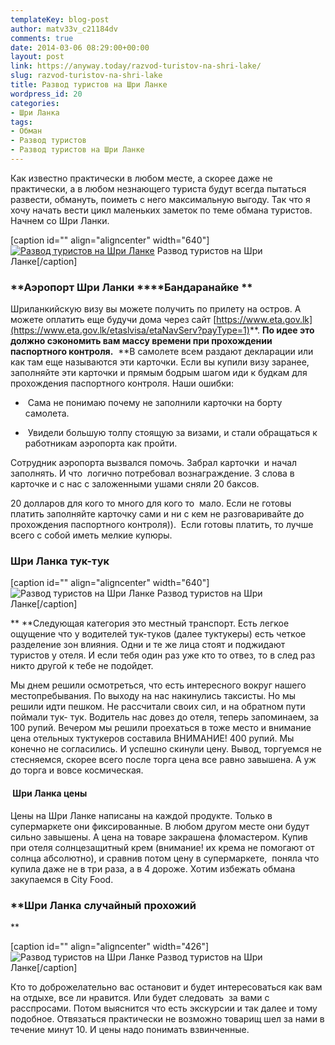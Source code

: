 ```yaml
---
templateKey: blog-post
author: matv33v_c21184dv
comments: true
date: 2014-03-06 08:29:00+00:00
layout: post
link: https://anyway.today/razvod-turistov-na-shri-lake/
slug: razvod-turistov-na-shri-lake
title: Развод туристов на Шри Ланке
wordpress_id: 20
categories:
- Шри Ланка
tags:
- Обман
- Развод туристов
- Развод туристов на Шри Ланке
---
```





Как известно практически в любом месте, а скорее даже не практически, а в любом незнающего туриста будут всегда пытаться развести, обмануть, поиметь с него максимальную выгоду. Так что я хочу начать вести цикл маленьких заметок по теме обмана туристов. Начнем со Шри Ланки.




[caption id="" align="aligncenter" width="640"][![Развод туристов на Шри Ланке](https://anyway.today/wp-content/uploads/2014/03/2013-11-23_15-55-Sri-Lanka-441.jpg)](https://anyway.today/wp-content/uploads/2014/03/2013-11-23_15-55-Sri-Lanka-441.jpg) Развод туристов на Шри Ланке[/caption]

<!-- more -->


### **Аэропорт Шри Ланки ****Бандаранайке **


Шриланкийскую визу вы можете получить по прилету на остров. А можете оплатить еще будучи дома через сайт [https://www.eta.gov.lk](https://www.eta.gov.lk/etaslvisa/etaNavServ?payType=1)**. **По идее это должно сэкономить вам массу времени при прохождении паспортного контроля.**  **В самолете всем раздают декларации или как там еще называются эти карточки. Если вы купили визу заранее, заполняйте эти карточки и прямым бодрым шагом иди к будкам для прохождения паспортного контроля.
Наши ошибки:



	
  *  Сама не понимаю почему не заполнили карточки на борту самолета.

	
  *  Увидели большую толпу стоящую за визами, и стали обращаться к работникам аэропорта как пройти.




Сотрудник аэропорта вызвался помочь. Забрал карточки  и начал заполнять. И что  логично потребовал вознаграждение. 3 слова в карточке и с нас с заложенными ушами сняли 20 баксов.




20 долларов для кого то много для кого то  мало. Если не готовы платить заполняйте карточку сами и ни с кем не разговаривайте до прохождения паспортного контроля)).  Если готовы платить, то лучше всего с собой иметь мелкие купюры.





### **Шри Ланка тук-тук**


[caption id="" align="aligncenter" width="640"]![Развод туристов на Шри Ланке](https://anyway.today/wp-content/uploads/2014/03/2013-11-23_20-03-Sri-Lanka-627.jpg) Развод туристов на Шри Ланке[/caption]




** **Следующая категория это местный транспорт. Есть легкое ощущение что у водителей тук-туков (далее туктукеры) есть четкое разделение зон влияния. Одни и те же лица стоят и поджидают туристов у отеля. И если тебя один раз уже кто то отвез, то в след раз никто другой к тебе не подойдет.




Мы днем решили осмотреться, что есть интересного вокруг нашего местопребывания. По выходу на нас накинулись таксисты. Но мы решили идти пешком. Не рассчитали своих сил, и на обратном пути поймали тук- тук. Водитель нас довез до отеля, теперь запоминаем, за 100 рупий. Вечером мы решили проехаться в тоже место и внимание цена отельных туктукеров составила ВНИМАНИЕ! 400 рупий. Мы конечно не согласились. И успешно скинули цену. Вывод, торгуемся не стесняемся, скорее всего после торга цена все равно завышена. А уж до торга и вовсе космическая.





####  **Шри Ланка цены**


Цены на Шри Ланке написаны на каждой продукте. Только в супермаркете они фиксированные. В любом другом месте они будут сильно завышены. А цена на товаре закрашена фломастером. Купив при отеля солнцезащитный крем (внимание! их крема не помогают от солнца абсолютно), и сравнив потом цену в супермаркете,  поняла что купила даже не в три раза, а в 4 дороже. Хотим избежать обмана закупаемся в City Food.


### **Шри Ланка случайный прохожий
**


[caption id="" align="aligncenter" width="426"]![Развод туристов на Шри Ланке](https://anyway.today/wp-content/uploads/2014/03/2013-11-24_16-30-Sri-Lanka-888.jpg) Развод туристов на Шри Ланке[/caption]




Кто то доброжелательно вас остановит и будет интересоваться как вам на отдыхе, все ли нравится. Или будет следовать  за вами с расспросами. Потом выяснится что есть экскурсии и так далее и тому подобное. Отвязаться практически не возможно товарищ шел за нами в течение минут 10. И цены надо понимать взвинченные.







